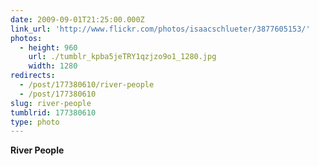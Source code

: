 ```yaml
---
date: 2009-09-01T21:25:00.000Z
link_url: 'http://www.flickr.com/photos/isaacschlueter/3877605153/'
photos:
  - height: 960
    url: ./tumblr_kpba5jeTRY1qzjzo9o1_1280.jpg
    width: 1280
redirects:
  - /post/177380610/river-people
  - /post/177380610
slug: river-people
tumblrid: 177380610
type: photo
---
```

<p><b>River People</b></p>
